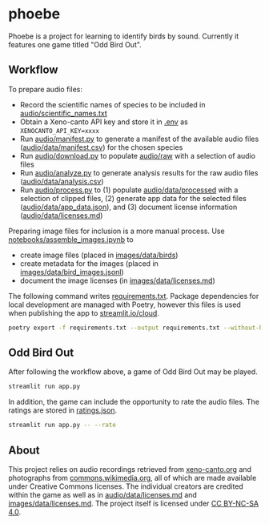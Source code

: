 # phoebe

Phoebe is a project for learning to identify birds by sound. Currently it features one game
titled "Odd Bird Out".


## Workflow

To prepare audio files:

- Record the scientific names of species to be included in [audio/scientific_names.txt](audio/scientific_names.txt)
- Obtain a Xeno-canto API key and store it in [.env](.env) as `XENOCANTO_API_KEY=xxxx`
- Run [audio/manifest.py](audio/manifest.py) to generate a manifest of the available audio files 
  ([audio/data/manifest.csv](audio/data/manifest.csv)) for the chosen species
- Run [audio/download.py](audio/download.py) to populate [audio/raw](audio/raw) with a selection of audio files
- Run [audio/analyze.py](audio/analyze.py) to generate analysis results for the raw audio files 
  ([audio/data/analysis.csv](audio/data/analysis.csv))
- Run [audio/process.py](audio/process.py) to (1) populate [audio/data/processed](audio/data/processed) with a selection
  of clipped files, (2) generate  app data for the selected files 
  ([audio/data/app_data.json](audio/data/app_data.json)), and (3) document license information 
  ([audio/data/licenses.md](audio/data/licenses.md))

Preparing image files for inclusion is a more manual process. Use 
[notebooks/assemble_images.ipynb](notebooks/assemble_images.ipynb) 
to

  - create image files (placed in [images/data/birds](images/data/birds))
  - create metadata for the images (placed in [images/data/bird_images.jsonl](images/data/bird_images.jsonl))
  - document the image licenses (in [images/data/licenses.md](images/data/licenses.md))


The following command writes [requirements.txt](requirements.txt). Package dependencies for 
local development are managed with Poetry, however this files is used when publishing
the app to [streamlit.io/cloud](https://streamlit.io/cloud).

```bash
poetry export -f requirements.txt --output requirements.txt --without-hashes
```


## Odd Bird Out

After following the workflow above, a game of Odd Bird Out may be played.

```bash
streamlit run app.py
```

In addition, the game can include the opportunity to rate the audio files. The ratings are stored in 
[ratings.json](ratings.json).

```bash
streamlit run app.py -- --rate
```


## About

This project relies on audio recordings retrieved from 
[xeno-canto.org](https://xeno-canto.org/)
and photographs from 
[commons.wikimedia.org](https://commons.wikimedia.org/),
all of which are made available under Creative Commons licenses. The individual creators
are credited within the game as well as in
[audio/data/licenses.md](audio/data/licenses.md) and
[images/data/licenses.md](images/data/licenses.md). 
The project itself is licensed under
[CC BY-NC-SA 4.0](https://creativecommons.org/licenses/by-nc-sa/4.0).
